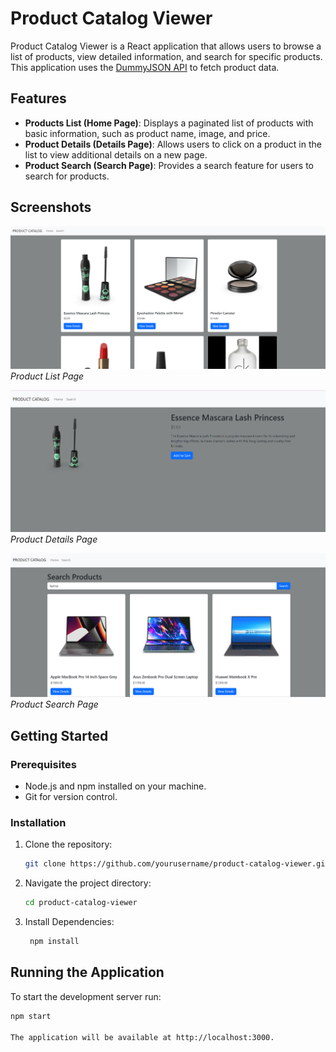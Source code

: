 # Product Catalog Viewer

Product Catalog Viewer is a React application that allows users to browse a list of products, view detailed information, and search for specific products. This application uses the [DummyJSON API](https://dummyjson.com/docs/products) to fetch product data.

## Features

- **Products List (Home Page)**: Displays a paginated list of products with basic information, such as product name, image, and price.
- **Product Details (Details Page)**: Allows users to click on a product in the list to view additional details on a new page.
- **Product Search (Search Page)**: Provides a search feature for users to search for products.

## Screenshots

![Product List](ProductList.png)
*Product List Page*

![Product Details](ProductDetail.png)
*Product Details Page*

![Product Search](ProductSearch.png)
*Product Search Page*

## Getting Started

### Prerequisites

- Node.js and npm installed on your machine.
- Git for version control.

### Installation

1. Clone the repository:

   ```bash
   git clone https://github.com/yourusername/product-catalog-viewer.git

2. Navigate the project directory:

    ```bash
    cd product-catalog-viewer

3. Install Dependencies:

   ```bash
    npm install

## Running the Application

To start the development server run:

```bash
npm start

The application will be available at http://localhost:3000.



